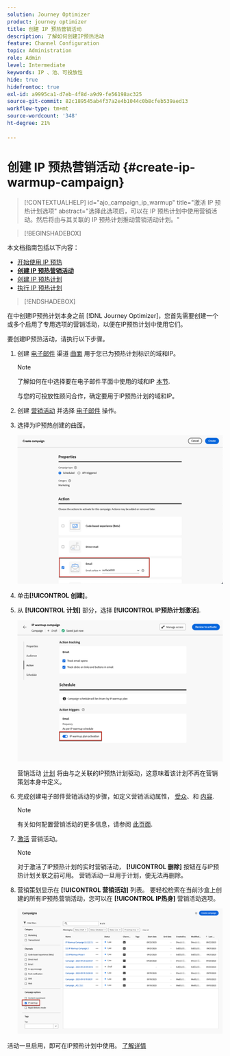 ```yaml
---
solution: Journey Optimizer
product: journey optimizer
title: 创建 IP 预热营销活动
description: 了解如何创建IP预热活动
feature: Channel Configuration
topic: Administration
role: Admin
level: Intermediate
keywords: IP 、池、可投放性
hide: true
hidefromtoc: true
exl-id: a9995ca1-d7eb-4f8d-a9d9-fe56198ac325
source-git-commit: 82c189545ab4f37a2e4b1044c0b8cfeb539aed13
workflow-type: tm+mt
source-wordcount: '348'
ht-degree: 21%

---
```


# 创建 IP 预热营销活动 {#create-ip-warmup-campaign}

>[!CONTEXTUALHELP]
>id="ajo_campaign_ip_warmup"
>title="激活 IP 预热计划选项"
>abstract="选择此选项后，可以在 IP 预热计划中使用营销活动。然后将由与其关联的 IP 预热计划推动营销活动计划。"

>[!BEGINSHADEBOX]

本文档指南包括以下内容：

* [开始使用 IP 预热](ip-warmup-gs.md)
* **[创建 IP 预热营销活动](ip-warmup-campaign.md)**
* [创建 IP 预热计划](ip-warmup-plan.md)
* [执行 IP 预热计划](ip-warmup-execution.md)

>[!ENDSHADEBOX]

在中创建IP预热计划本身之前 [!DNL Journey Optimizer]，您首先需要创建一个或多个启用了专用选项的营销活动，以便在IP预热计划中使用它们。

要创建IP预热活动，请执行以下步骤。

1. 创建 [电子邮件](../email/email-settings.md) 渠道 [曲面](channel-surfaces.md) 用于您已为预热计划标识的域和IP。

   >[!NOTE]
   >
   >了解如何在中选择要在电子邮件平面中使用的域和IP [本节](../email/email-settings.md#subdomains-and-ip-pools).
   >
   >与您的可投放性顾问合作，确定要用于IP预热计划的域和IP。<!--TBC-->

1. 创建 [营销活动](../campaigns/create-campaign.md) 并选择 [电子邮件](../email/create-email.md#create-email-journey-campaign) 操作。

1. 选择为IP预热创建的曲面。

   ![](assets/ip-warmup-campaign-surface.png)

   <!--You must use the same surface as the one that will be used for the asociated IP warmup plan. [Learn how to create an IP warmup plan](#create-ip-warmup-plan)-->

1. 单击&#x200B;**[!UICONTROL 创建]**。

1. 从 **[!UICONTROL 计划]** 部分，选择 **[!UICONTROL IP预热计划激活]**.

   ![](assets/ip-warmup-campaign-plan-activation.png)

   营销活动 [计划](../campaigns/create-campaign.md#schedule) 将由与之关联的IP预热计划驱动，这意味着该计划不再在营销策划本身中定义。

1. 完成创建电子邮件营销活动的步骤，如定义营销活动属性， [受众](../audience/about-audiences.md)<!--best practices for IP warmup in terms of audience?-->、和 [内容](../email/get-started-email-design.md#key-steps).

   >[!NOTE]
   >
   >有关如何配置营销活动的更多信息，请参阅 [此页面](../campaigns/get-started-with-campaigns.md).

1. [激活](../campaigns/review-activate-campaign.md) 营销活动。

   >[!NOTE]
   >
   >对于激活了IP预热计划的实时营销活动， **[!UICONTROL 删除]** 按钮在与IP预热计划关联之前可用。 营销活动一旦用于计划，便无法再删除。

1. 营销策划显示在 **[!UICONTROL 营销活动]** 列表。 要轻松检索在当前沙盒上创建的所有IP预热营销活动，您可以在 **[!UICONTROL IP热身]** 营销活动选项。

   ![](assets/ip-warmup-campaign-filter.png)

活动一旦启用，即可在IP预热计划中使用。 [了解详情](ip-warmup-plan.md)

<!--Any recommendations when defining an audience? i.e do you have to include all your database or a limited number or according to your Excel file?-->
